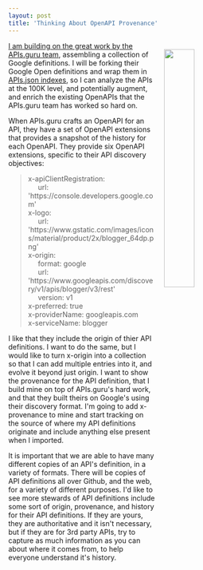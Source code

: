 ```yaml
---
layout: post
title: 'Thinking About OpenAPI Provenance'
---
```

<p><img style="padding: 15px;" src="http://kinlane-productions.s3.amazonaws.com/api_evangelist_site/blog/screen_shot_2017_03_04_at_10.46.01_pm.png" alt="" width="35%" align="right" /></p>
<p><a href="https://apis.guru/browse-apis/">I am building on the great work by the APIs.guru team</a>, assembling a collection of Google definitions. I will be forking their Google Open definitions and wrap them in <a href="http://apisjson.org">APIs.json indexes</a>, so I can analyze the APIs at the 100K level, and potentially augment, and enrich the existing OpenAPIs that the APIs.guru team has worked so hard on.&nbsp;</p>
<p>When APIs.guru crafts an OpenAPI for an API, they have a set of OpenAPI extensions that&nbsp;provides a snapshot of the history for each OpenAPI. They provide six OpenAPI extensions, specific to their API discovery objectives:</p>
<blockquote>x-apiClientRegistration:<br />&nbsp; &nbsp; &nbsp;url: 'https://console.developers.google.com'<br /> x-logo:<br /> &nbsp; &nbsp; &nbsp;url: 'https://www.gstatic.com/images/icons/material/product/2x/blogger_64dp.png'<br /> x-origin:<br /> &nbsp; &nbsp; &nbsp;format: google<br /> &nbsp; &nbsp; &nbsp;url: 'https://www.googleapis.com/discovery/v1/apis/blogger/v3/rest'<br /> &nbsp; &nbsp; &nbsp;version: v1<br /> x-preferred: true<br /> x-providerName: googleapis.com<br /> x-serviceName: blogger</blockquote>
<p>I like that they include the origin of thier API definitions. I want to do the same, but I would like to turn x-origin into a collection so that I can add multiple entries into it, and evolve it beyond just origin. I want to show the provenance for the API definition, that I build mine on top of APIs.guru's hard work, and that they built theirs on Google's using their discovery format. I'm going to add x-provenance to mine&nbsp;and start tracking on the source of where my API definitions originate and include anything else present when I imported.</p>
<p>It is important that we are able to have many different copies of an API's definition, in a variety of formats. There will be copies of API definitions all over Github, and the web, for a variety of different purposes. I'd like to see more stewards of API definitions include some sort of origin, provenance, and history for their API definitions. If they are yours, they are authoritative and it isn't necessary, but if they are for 3rd party APIs, try to capture as much information as you can about where it comes from, to help everyone understand it's history.</p>